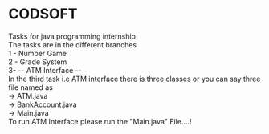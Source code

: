 # CODSOFT
Tasks for java programming internship <br>
The tasks are in the different branches <br>
1 - Number Game <br>
2 - Grade System <br>
3- -- ATM Interface -- <br>
In the third task i.e ATM interface there is three classes or you can say three file named as <br>
-> ATM.java <br>
-> BankAccount.java <br>
-> Main.java <br>
To run ATM Interface please run the "Main.java" File....!

